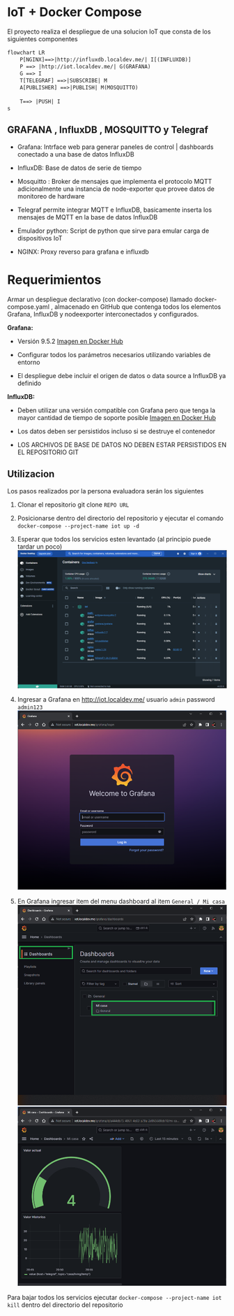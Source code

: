 # IoT + Docker Compose

El proyecto realiza el despliegue de una solucion IoT que consta de los siguientes componentes

```mermaid
flowchart LR
    P[NGINX]==>|http://influxdb.localdev.me/| I[(INFLUXDB)]
    P ==> |http://iot.localdev.me/| G(GRAFANA)
    G ==> I
    T[TELEGRAF] ==>|SUBSCRIBE| M
    A[PUBLISHER] ==>|PUBLISH| M(MOSQUITTO)

    T==> |PUSH| I
s
```

## GRAFANA , InfluxDB , MOSQUITTO y Telegraf

- Grafana: Intrface web para generar paneles de control | dashboards conectado a una base de datos InfluxDB

- InfluxDB: Base de datos de serie de tiempo

- Mosquitto : Broker de mensajes que implementa el protocolo MQTT
  adicionalmente una instancia de node-exporter que provee datos de monitoreo de
  hardware

- Telegraf permite integrar MQTT e InfluxDB, basicamente inserta los mensajes de MQTT en la base de datos InfluxDB

- Emulador python: Script de python que sirve para emular carga de dispositivos IoT

- NGINX: Proxy reverso para grafana e influxdb

##

# Requerimientos

Armar un despliegue declarativo (con docker-compose) llamado docker-compose.yaml , almacenado en GitHub que contenga todos los elementos Grafana, InfluxDB y nodeexporter interconectados y configurados.

**Grafana:**

- Versión 9.5.2 [Imagen en Docker Hub](https://hub.docker.com/r/grafana/grafana-oss)

- Configurar todos los parámetros necesarios utilizando variables de entorno

- El despliegue debe incluir el origen de datos o data source a InfluxDB ya definido


**InfluxDB:**

- Deben utilizar una versión compatible con Grafana pero que tenga la mayor cantidad de tiempo de soporte posible [Imagen en Docker Hub](https://hub.docker.com/_/influxdb)

- Los datos deben ser persistidos incluso si se destruye el contenedor

- LOS ARCHIVOS DE BASE DE DATOS NO DEBEN ESTAR PERSISTIDOS EN EL REPOSITORIO GIT


## Utilizacion

Los pasos realizados por la persona evaluadora serán los siguientes

1. Clonar el repositorio git clone `REPO URL`

1. Posicionarse dentro del directorio del repositorio y ejecutar el comando `docker-compose --project-name iot up -d`

1. Esperar que todos los servicios esten levantado (al principio puede tardar un poco)
![Grafana login](./doc/docker_desktop_compose.png)

1. Ingresar a Grafana en http://iot.localdev.me/ usuario `admin` password `admin123`
![Grafana login](./doc/grafana_login.png)

1. En Grafana ingresar item del menu dashboard al item `General / Mi casa`
![Grafana dashboard](./doc/grafana_dashboard.png)
![Grafana iot dashboard](./doc/grafana_iot_dashboard.png)

Para bajar todos los servicios ejecutar `docker-compose --project-name iot kill` dentro del directorio del repositorio

